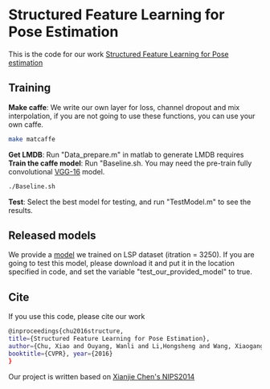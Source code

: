Structured Feature Learning for Pose Estimation
============================

This is the code for our work [Structured Feature Learning for Pose estimation](https://arxiv.org/abs/1603.09065)


## Training
**Make caffe**: We write our own layer for loss, channel dropout and mix interpolation, if you are not going to use these functions, you can use your own caffe.
```bash
make matcaffe
```
**Get LMDB**: Run "Data_prepare.m" in matlab to generate LMDB requires
**Train the caffe model**: Run "Baseline.sh. You may need the pre-train fully convolutional [VGG-16](https://www.dropbox.com/s/he3qdxk6pspjct8/VGG_ILSVRC_16_layers_full_conv.caffemodel?dl=0) model.
```bash
./Baseline.sh
```
**Test**: Select the best model for testing, and run "TestModel.m" to see the results.

## Released models
We provide a [model](https://www.dropbox.com/s/2pvtcpnkg2yl8lx/lspmodel.caffemodel?dl=0) we trained on LSP dataset (itration = 3250). If you are going to test this model, please download it and put it in the location specified in code, and set the variable "test_our_provided_model" to true.

## Cite
If you use this code, please cite our work 
```bash
@inproceedings{chu2016structure, 
title={Structured Feature Learning for Pose Estimation}, 
author={Chu, Xiao and Ouyang, Wanli and Li,Hongsheng and Wang, Xiaogang}, 
booktitle={CVPR}, year={2016} 
}
```
Our project is written based on [Xianjie Chen's NIPS2014](http://www.stat.ucla.edu/~xianjie.chen/projects/pose_estimation/pose_estimation.htm)

